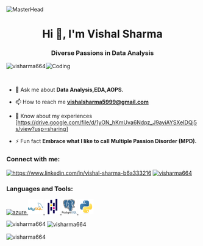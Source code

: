 ![MasterHead](https://wallpapercave.com/wp/wp10207895.jpg)
<h1 align="center">Hi 👋, I'm Vishal Sharma</h1>
<h3 align="center">Diverse Passions in Data Analysis</h3>
<img align="right" alt="Coding" width="400" src="https://erkunal.in/_nuxt/img/about-dev.d3b6fdf.gif">


<p align="left"> <img src="https://komarev.com/ghpvc/?username=visharma664&label=Profile%20views&color=0e75b6&style=flat" alt="visharma664" /> </p>

<p align="left"> <a href="https://twitter.com/" target="blank"><img src="https://img.shields.io/twitter/follow/?logo=twitter&style=for-the-badge" alt="" /></a> </p>

- 💬 Ask me about **Data Analysis,EDA,AOPS.**

- 📫 How to reach me **vishalsharma5999@gmail.com**

- 📄 Know about my experiences [https://drive.google.com/file/d/1yON_hKmUva6Ndpz_J9ayiAYSXeIDQj5s/view?usp=sharing]

- ⚡ Fun fact **Embrace what I like to call Multiple Passion Disorder (MPD).**

<h3 align="left">Connect with me:</h3>
<p align="left">
<a href="https://linkedin.com/in/https://www.linkedin.com/in/vishal-sharma-b6a333216" target="blank"><img align="center" src="https://raw.githubusercontent.com/rahuldkjain/github-profile-readme-generator/master/src/images/icons/Social/linked-in-alt.svg" alt="https://www.linkedin.com/in/vishal-sharma-b6a333216" height="30" width="40" /></a>
<a href="https://instagram.com/visharma664" target="blank"><img align="center" src="https://raw.githubusercontent.com/rahuldkjain/github-profile-readme-generator/master/src/images/icons/Social/instagram.svg" alt="visharma664" height="30" width="40" /></a>
</p>

<h3 align="left">Languages and Tools:</h3>
<p align="left"> <a href="https://azure.microsoft.com/en-in/" target="_blank" rel="noreferrer"> <img src="https://www.vectorlogo.zone/logos/microsoft_azure/microsoft_azure-icon.svg" alt="azure" width="40" height="40"/> </a> <a href="https://www.mysql.com/" target="_blank" rel="noreferrer"> <img src="https://raw.githubusercontent.com/devicons/devicon/master/icons/mysql/mysql-original-wordmark.svg" alt="mysql" width="40" height="40"/> </a> <a href="https://pandas.pydata.org/" target="_blank" rel="noreferrer"> <img src="https://raw.githubusercontent.com/devicons/devicon/2ae2a900d2f041da66e950e4d48052658d850630/icons/pandas/pandas-original.svg" alt="pandas" width="40" height="40"/> </a> <a href="https://www.postgresql.org" target="_blank" rel="noreferrer"> <img src="https://raw.githubusercontent.com/devicons/devicon/master/icons/postgresql/postgresql-original-wordmark.svg" alt="postgresql" width="40" height="40"/> </a> <a href="https://www.python.org" target="_blank" rel="noreferrer"> <img src="https://raw.githubusercontent.com/devicons/devicon/master/icons/python/python-original.svg" alt="python" width="40" height="40"/> </a> </p>

<p><img align="left" src="https://github-readme-stats.vercel.app/api/top-langs?username=visharma664&show_icons=true&locale=en&layout=compact" alt="visharma664" /></p>

<p>&nbsp;<img align="center" src="https://github-readme-stats.vercel.app/api?username=visharma664&show_icons=true&locale=en" alt="visharma664" /></p>

<p><img align="center" src="https://github-readme-streak-stats.herokuapp.com/?user=visharma664&" alt="visharma664" /></p>
